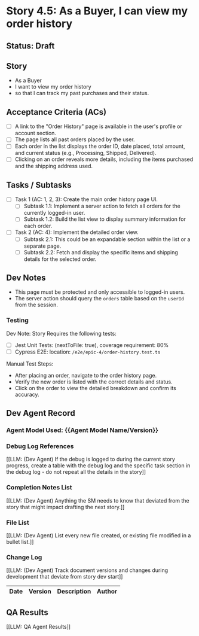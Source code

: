 # Story 4.5: As a Buyer, I can view my order history

## Status: Draft

## Story

- As a Buyer
- I want to view my order history
- so that I can track my past purchases and their status.

## Acceptance Criteria (ACs)

- [ ] A link to the "Order History" page is available in the user's profile or account section.
- [ ] The page lists all past orders placed by the user.
- [ ] Each order in the list displays the order ID, date placed, total amount, and current status (e.g., Processing, Shipped, Delivered).
- [ ] Clicking on an order reveals more details, including the items purchased and the shipping address used.

## Tasks / Subtasks

- [ ] Task 1 (AC: 1, 2, 3): Create the main order history page UI.
  - [ ] Subtask 1.1: Implement a server action to fetch all orders for the currently logged-in user.
  - [ ] Subtask 1.2: Build the list view to display summary information for each order.
- [ ] Task 2 (AC: 4): Implement the detailed order view.
  - [ ] Subtask 2.1: This could be an expandable section within the list or a separate page.
  - [ ] Subtask 2.2: Fetch and display the specific items and shipping details for the selected order.

## Dev Notes

- This page must be protected and only accessible to logged-in users.
- The server action should query the `orders` table based on the `userId` from the session.

### Testing

Dev Note: Story Requires the following tests:

- [ ] Jest Unit Tests: (nextToFile: true), coverage requirement: 80%
- [ ] Cypress E2E: location: `/e2e/epic-4/order-history.test.ts`

Manual Test Steps:

- After placing an order, navigate to the order history page.
- Verify the new order is listed with the correct details and status.
- Click on the order to view the detailed breakdown and confirm its accuracy.

## Dev Agent Record

### Agent Model Used: {{Agent Model Name/Version}}

### Debug Log References

[[LLM: (Dev Agent) If the debug is logged to during the current story progress, create a table with the debug log and the specific task section in the debug log - do not repeat all the details in the story]]

### Completion Notes List

[[LLM: (Dev Agent) Anything the SM needs to know that deviated from the story that might impact drafting the next story.]]

### File List

[[LLM: (Dev Agent) List every new file created, or existing file modified in a bullet list.]]

### Change Log

[[LLM: (Dev Agent) Track document versions and changes during development that deviate from story dev start]]

| Date | Version | Description | Author |
| :--- | :------ | :---------- | :----- |

## QA Results

[[LLM: QA Agent Results]]
